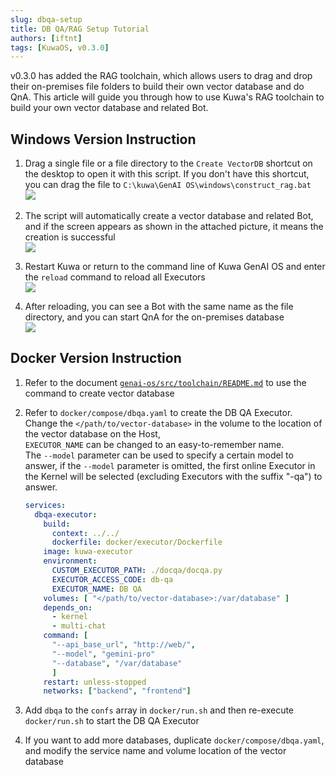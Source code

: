 ```yaml
---
slug: dbqa-setup
title: DB QA/RAG Setup Tutorial
authors: [iftnt]
tags: [KuwaOS, v0.3.0]
---
```


v0.3.0 has added the RAG toolchain, which allows users to drag and drop their on-premises file folders to build their own vector database and do QnA. This article will guide you through how to use Kuwa's RAG toolchain to build your own vector database and related Bot.


## Windows Version Instruction
1. Drag a single file or a file directory to the `Create VectorDB` shortcut on the desktop to open it with this script. If you don't have this shortcut, you can drag the file to `C:\kuwa\GenAI OS\windows\construct_rag.bat`  
![](/blog-img/2024-05-19-dbqa-creation/drag_and_drop.png)  

<!-- truncate -->

2. The script will automatically create a vector database and related Bot, and if the screen appears as shown in the attached picture, it means the creation is successful  
![](/blog-img/2024-05-19-dbqa-creation/construct_rag.png)  

3. Restart Kuwa or return to the command line of Kuwa GenAI OS and enter the `reload` command to reload all Executors  
![](/blog-img/2024-05-19-dbqa-creation/reload.png)  

4. After reloading, you can see a Bot with the same name as the file directory, and you can start QnA for the on-premises database  
![](/blog-img/2024-05-19-dbqa-creation/result.png)  

## Docker Version Instruction
1. Refer to the document [`genai-os/src/toolchain/README.md`](https://github.com/kuwaai/genai-os/blob/main/src/toolchain/README.md) to use the command to create vector database
2. Refer to `docker/compose/dbqa.yaml` to create the DB QA Executor.  
   Change the `</path/to/vector-database>` in the volume to the location of the vector database on the Host,  
   `EXECUTOR_NAME` can be changed to an easy-to-remember name.  
   The `--model` parameter can be used to specify a certain model to answer, if the `--model` parameter is omitted, the first online Executor in the Kernel will be selected (excluding Executors with the suffix "-qa") to answer.

   ```yaml
   services:
     dbqa-executor:
       build:
         context: ../../
         dockerfile: docker/executor/Dockerfile
       image: kuwa-executor
       environment:
         CUSTOM_EXECUTOR_PATH: ./docqa/docqa.py
         EXECUTOR_ACCESS_CODE: db-qa
         EXECUTOR_NAME: DB QA
       volumes: [ "</path/to/vector-database>:/var/database" ]
       depends_on:
         - kernel
         - multi-chat
       command: [
         "--api_base_url", "http://web/",
         "--model", "gemini-pro"
         "--database", "/var/database"
         ]
       restart: unless-stopped
       networks: ["backend", "frontend"]
   ```
3. Add `dbqa` to the `confs` array in `docker/run.sh` and then re-execute `docker/run.sh` to start the DB QA Executor
4. If you want to add more databases, duplicate `docker/compose/dbqa.yaml`, and modify the service name and volume location of the vector database